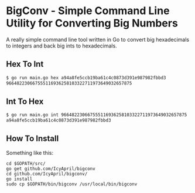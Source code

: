# BigConv - Simple Command Line Utility for Converting Big Numbers

A really simple command line tool written in Go to convert big hexadecimals to integers and back big ints to hexadecimals.

## Hex To Int

```sh
$ go run main.go hex a94a8fe5ccb19ba61c4c0873d391e987982fbbd3
966482230667555116936258103322711973649032657875
```

## Int To Hex

```sh
$ go run main.go int 966482230667555116936258103322711973649032657875
a94a8fe5ccb19ba61c4c0873d391e987982fbbd3
```

## How To Install

Something like this:

```
cd $GOPATH/src/
go get github.com/IcyApril/bigconv
cd github.com/IcyApril/bigconv/
go install
sudo cp $GOPATH/bin/bigconv /usr/local/bin/bigconv
```